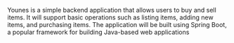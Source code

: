 Younes is a simple backend application that allows users to buy and sell items. It will support basic operations such as listing items, adding new items, and purchasing items. The application will be built using Spring Boot, a popular framework for building Java-based web applications

